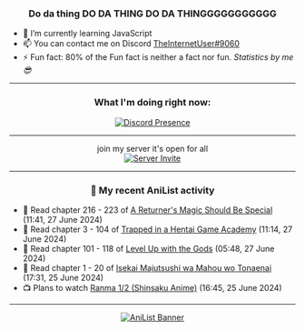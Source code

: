 <div align="center">

### Do da thing DO DA THING DO DA THINGGGGGGGGGGG
</div>

- 🌱 I’m currently learning JavaScript
- 📫 You can contact me on Discord [TheInternetUser#9060](https://discord.com/users/534117072796385300)
- ⚡ Fun fact: 80% of the Fun fact is neither a fact nor fun. _Statistics by me 😎_
<hr>

<div align="center">

### What I'm doing right now:
[![Discord Presence](https://lanyard.cnrad.dev/api/534117072796385300)](https://discord.com/users/534117072796385300)
<hr>

join my server it's open for all <br>
[![Server Invite](https://invidget.switchblade.xyz/bfYgVHxrSs)](https://discord.gg/bfYgVHxrSs)

<hr>
  
### 🌸 My recent AniList activity

</div>

<!-- ANILIST_ACTIVITY:start -->

-   📖 Read chapter 216 - 223 of [A Returner's Magic Should Be Special](https://anilist.co/manga/105393) (11:41, 27 June 2024)
-   📖 Read chapter 3 - 104 of [Trapped in a Hentai Game Academy](https://anilist.co/manga/151601) (11:14, 27 June 2024)
-   📖 Read chapter 101 - 118 of [Level Up with the Gods](https://anilist.co/manga/138222) (05:48, 27 June 2024)
-   📖 Read chapter 1 - 20 of [Isekai Majutsushi wa Mahou wo Tonaenai](https://anilist.co/manga/119973) (17:31, 25 June 2024)
-   📺 Plans to watch [Ranma 1/2 (Shinsaku Anime)](https://anilist.co/anime/178533) (16:45, 25 June 2024)

<!-- ANILIST_ACTIVITY:end -->
<hr>

<div align="center">

[![AniList Banner](https://img.anili.st/User/929966)](https://anilist.co/user/TheInternetUser)

<!-- ![Profile views](https://gpvc.arturio.dev/TheInternetUse7) Since 2023-01-09 -->
<br>


</div>
